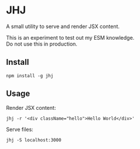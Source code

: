 # JHJ

A small utility to serve and render JSX content.

This is an experiment to test out my ESM knowledge.<br>
Do not use this in production.

## Install

    npm install -g jhj

## Usage

Render JSX content:

    jhj -r '<div className="hello">Hello World</div>'

Serve files:

    jhj -S localhost:3000
